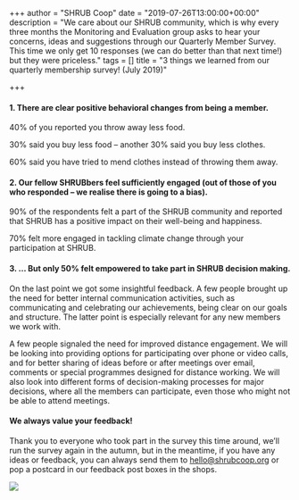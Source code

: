 +++
author = "SHRUB Coop"
date = "2019-07-26T13:00:00+00:00"
description = "We care about our SHRUB community, which is why every three months the Monitoring and Evaluation group asks to hear your concerns, ideas and suggestions through our Quarterly Member Survey. This time we only get 10 responses (we can do better than that next time!) but they were priceless."
tags = []
title = "3 things we learned from our quarterly membership survey! (July 2019)"

+++
#### **1. There are clear positive behavioral changes from being a member**.

40% of you reported you throw away less food.

30% said you buy less food – another 30% said you buy less clothes.

60% said you have tried to mend clothes instead of throwing them away.

#### 2. Our fellow SHRUBbers feel sufficiently engaged (out of those of you who responded – we realise there is going to a bias).

90% of the respondents felt a part of the SHRUB community and reported that SHRUB has a positive impact on their well-being and happiness.

70% felt more engaged in tackling climate change through your participation at SHRUB.

#### 3. … But only 50% felt empowered to take part in SHRUB decision making.

On the last point we got some insightful feedback. A few people brought up the need for better internal communication activities, such as communicating and celebrating our achievements, being clear on our goals and structure. The latter point is especially relevant for any new members we work with.

A few people signaled the need for improved distance engagement. We will be looking into providing options for participating over phone or video calls, and for better sharing of ideas before or after meetings over email, comments or special programmes designed for distance working. We will also look into different forms of decision-making processes for major decisions, where all the members can participate, even those who might not be able to attend meetings.

#### We always value your feedback!

Thank you to everyone who took part in the survey this time around, we’ll run the survey again in the autumn, but in the meantime, if you have any ideas or feedback, you can always send them to [hello@shrubcoop.org](mailto:hello@shrubcoop.org) or pop a postcard in our feedback post boxes in the shops.

![](https://res.cloudinary.com/shrub-co-op/image/upload/v1568671697/shrubcoop.org/media/IMG_20190726_154929-1024x768_dst3ls.jpg)